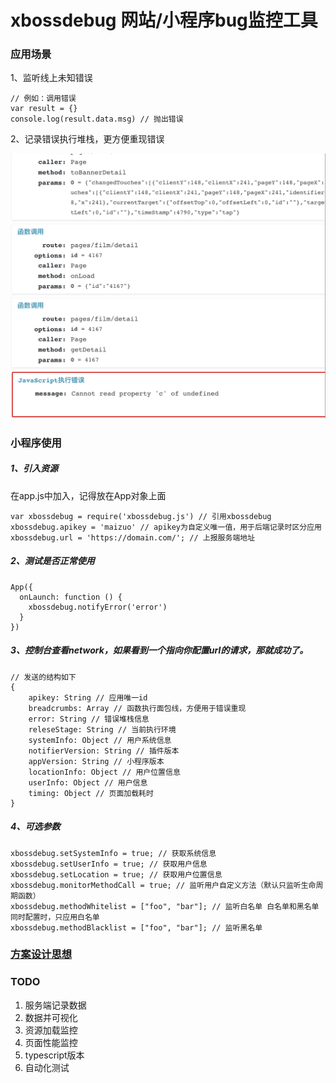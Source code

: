 # xbossdebug  网站/小程序bug监控工具

### 应用场景

1、监听线上未知错误

```
// 例如：调用错误
var result = {}
console.log(result.data.msg) // 抛出错误
```

2、记录错误执行堆栈，更方便重现错误



![](./README.png)

### 小程序使用

##### 1、引入资源

在app.js中加入，记得放在App对象上面

```
var xbossdebug = require('xbossdebug.js') // 引用xbossdebug
xbossdebug.apikey = 'maizuo' // apikey为自定义唯一值，用于后端记录时区分应用
xbossdebug.url = 'https://domain.com/'; // 上报服务端地址
```

##### 2、测试是否正常使用

```
App({
  onLaunch: function () {
    xbossdebug.notifyError('error')
  }
})
```

##### 3、控制台查看network，如果看到一个指向你配置url的请求，那就成功了。

```
// 发送的结构如下
{
    apikey: String // 应用唯一id
    breadcrumbs: Array // 函数执行面包线，方便用于错误重现
    error: String // 错误堆栈信息
    releseStage: String // 当前执行环境
    systemInfo: Object // 用户系统信息
    notifierVersion: String // 插件版本
    appVersion: String // 小程序版本
    locationInfo: Object // 用户位置信息
    userInfo: Object // 用户信息
    timing: Object // 页面加载耗时
}
```

##### 4、可选参数

```
xbossdebug.setSystemInfo = true; // 获取系统信息
xbossdebug.setUserInfo = true; // 获取用户信息
xbossdebug.setLocation = true; // 获取用户位置信息
xbossdebug.monitorMethodCall = true; // 监听用户自定义方法（默认只监听生命周期函数）
xbossdebug.methodWhitelist = ["foo", "bar"]; // 监听白名单 白名单和黑名单同时配置时，只应用白名单
xbossdebug.methodBlacklist = ["foo", "bar"]; // 监听黑名单
```



### [方案设计思想](https://github.com/zhengguorong/xbossdebug/blob/master/design.md)



### TODO

1. 服务端记录数据
2. 数据并可视化
3. 资源加载监控
4. 页面性能监控
5. typescript版本
6. 自动化测试

